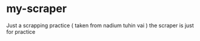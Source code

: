 # my-scraper
Just a scrapping practice ( taken from nadium tuhin vai ) the scraper is just for practice
